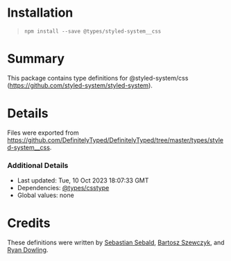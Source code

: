 # Installation
> `npm install --save @types/styled-system__css`

# Summary
This package contains type definitions for @styled-system/css (https://github.com/styled-system/styled-system).

# Details
Files were exported from https://github.com/DefinitelyTyped/DefinitelyTyped/tree/master/types/styled-system__css.

### Additional Details
 * Last updated: Tue, 10 Oct 2023 18:07:33 GMT
 * Dependencies: [@types/csstype](https://npmjs.com/package/@types/csstype)
 * Global values: none

# Credits
These definitions were written by [Sebastian Sebald](https://github.com/sebald), [Bartosz Szewczyk](https://github.com/sztobar), and [Ryan Dowling](https://github.com/RyanTheAllmighty).
